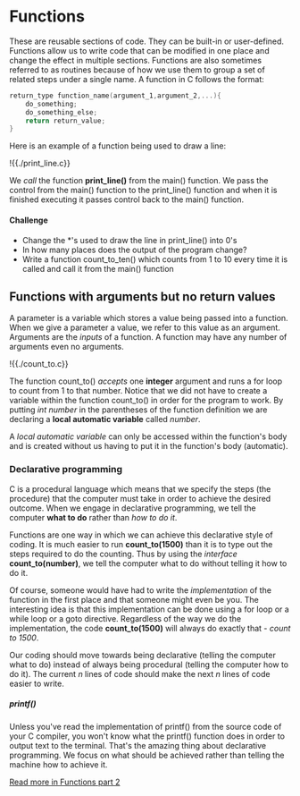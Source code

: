 # Functions
These are reusable sections of code. They can be built-in or user-defined. Functions
allow us to write code that can be modified in one place and change the effect in 
multiple sections. Functions are also sometimes referred to as routines because of 
how we use them to group a set of related steps under a single name. A function in C
follows the format:

```c
return_type function_name(argument_1,argument_2,...){
    do_something;
    do_something_else;
    return return_value;
}
```
Here is an example of a function being used to draw a line:

!{{./print_line.c}}

We *call* the function **print_line()** from the main() function. We pass the control
from the main() function to the print_line() function and when it is finished executing it
passes control back to the main() function.

#### Challenge
- Change the *'s used to draw the line in print_line() into 0's
- In how many places does the output of the program change?
- Write a function count_to_ten() which counts from 1 to 10 every time it is called and call it 
from the main() function

## Functions with arguments but no return values
A parameter is a variable which stores a value being passed into a function. When we give 
a parameter a value, we refer to this value as an argument. Arguments are the *inputs* of
a function. A function may have any number of arguments even no arguments.

!{{./count_to.c}}

The function count_to() *accepts* one **integer** argument and runs a for loop to count from 1 to
that number. Notice that we did not have to create a variable within the function
count_to() in order for the program to work. By putting *int number* in the parentheses of the function definition
we are declaring a **local automatic variable** called *number*.

A *local automatic variable* can only be accessed within the function's body and is
created without us having to put it in the function's body (automatic).

### Declarative programming
C is a procedural language which means that we specify the steps (the procedure) that the computer
must take in order to achieve the desired outcome. When we engage in declarative programming,
we tell the computer **what to do** rather than *how to do it*.

Functions are one way in which we can achieve this declarative style of coding. It is 
much easier to run **count_to(1500)** than it is to type out the steps required to
do the counting. Thus by using the *interface* **count_to(number)**, we tell the computer what to do without
telling it how to do it. 

Of course, someone would have had to write the *implementation*
of the function in the first place and that someone might even be you. The interesting idea
is that this implementation can be done using a for loop or a while loop or a goto directive.
Regardless of the way we do the implementation, the code **count_to(1500)** will
always do exactly that - *count to 1500*.

Our coding should move towards being declarative (telling the computer what to do)
instead of always being procedural (telling the computer how to do it). The current *n*
lines of code should make the next *n* lines of code easier to write.

##### printf()
Unless you've read the implementation of printf() from the source code of your C compiler,
you won't know what the printf() function does in order to output text to the terminal.
That's the amazing thing about declarative programming. We focus on what should be achieved rather than
telling the machine how to achieve it.

[Read more in Functions part 2](./functions_part_2.md)

